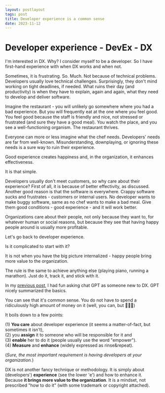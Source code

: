 ```yaml
---
layout: postlayout
tags: post
title: Developer experience is a common sense
date: 2023-11-12
---
```


# Developer experience - DevEx - DX

I'm interested in DX. Why? I consider myself to be a developer. So I have first-hand experience with when DX works and when not.

Sometimes, it is frustrating. So. Much. Not because of technical problems. Developers usually love technical challenges. Surprisingly, they don't mind working on tight deadlines, if needed. What ruins their day (and productivity) is when they have to explain, again and again, what they need to develop and deliver software.

Imagine the restaurant - you will unlikely go somewhere where you had a bad experience. But you will frequently eat at the one where you feel good. You feel good because the staff is friendly and nice, not stressed or frustrated (and sure they have a good meal). You watch the place, and you see a well-functioning organism. The restaurant thrives.

Everyone can more or less imagine what the chef needs. Developers' needs are far from well-known. Misunderstanding, downplaying, or ignoring these needs is a sure way to ruin their experience.

Good experience creates happiness and, in the organization, it enhances effectiveness.

It is that simple. 

Developers usually don't meet customers, so why care about their experience? First of all, it is because of better effectivity, as discussed. Another good reason is that the software is everywhere. Crappy software sucks and frustrates - customers or internal users. No developer wants to make buggy software, same as no chef wants to make a bad meal. Give them good conditions - good experience - and it will work better.

Organizations care about their people, not only because they want to, for whatever human or social reasons, but because they see that having happy people around is usually more profitable.

Let's go back to developer experience.

Is it complicated to start with it?

It is not when you have the big picture internalized - happy people bring more value to the organization.

The rule is the same to achieve anything else (playing piano, running a marathon). Just do it, track it, and stick with it.

In my [previous post](chat-gpt-dev-ex), I had fun asking chat GPT as someone new to DX. GPT nicely summarized the basics.

You can see that it's common sense. You do not have to spend a ridiculously high amount of money on it (well, you can, but 🤷🏻‍♂️)

It boils down to a few points:

(1) **You care** about developer experience (it seems a matter-of-fact, but sometimes it isn't),<br />
(2) you **assign** it to someone who will be responsible for it and <br />
(3) **enable** her to do it (people usually use the word "empower").<br />
(4) **Measure** and **enhance** (widely expressed as rinse&repeat).<br />

(_Sure, the most important requirement is having developers at your organization._)

DX is not another fancy technique or methodology. It is simply about (developers') **experience** (see the lower 'e') and how to enhance it. Because **it brings more value to the organization**. It is a mindset, not prescribed "how to do it" (with some trademark or copyright attached).